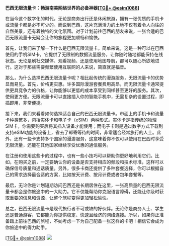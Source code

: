 **巴西无限流量卡：畅游南美网络世界的必备神器[[TG💪+ @esim1088](https://t.me/s/esim1088)]**

在当今这个数字化的时代，无论是商务出行还是休闲旅游，拥有一张优质的手机卡或流量卡都是必不可少的。而说到巴西，这片充满活力的土地不仅有着令人向往的自然美景，还有着独特的文化氛围。对于计划前往巴西的朋友来说，一张合适的巴西无限流量卡无疑会让你的旅程更加顺畅和愉快。

首先，让我们来了解一下什么是巴西无限流量卡。简单来说，这是一种可以在巴西使用的手机SIM卡，它提供了无限制的数据流量服务，让你随时随地都能保持在线状态。无论是刷社交媒体、观看视频、还是使用地图导航，都可以随心所欲地进行。这对于那些需要频繁使用互联网的人来说，简直就是福音。

那么，为什么选择巴西无限流量卡呢？相比起传统的漫游服务，无限流量卡的优势显而易见。首先，价格更实惠。许多国际漫游套餐费用高昂，而无限流量卡通常提供更具竞争力的价格，让你能够以更低的成本享受到同样甚至更好的服务。其次，使用更方便。无限流量卡可以直接插入你的智能手机中，无需复杂的设置过程，即插即用，非常便捷。

接下来，我们来看看如何选择适合自己的巴西无限流量卡。市面上的手机卡和流量卡种类繁多，包括实体卡和电子卡（eSIM）两种形式。实体卡是指传统的物理SIM卡，你需要购买后将其插入设备才能使用；而电子卡则是通过数字方式下载到支持eSIM功能的设备上，省去了邮寄等待的时间，非常适合经常旅行的人士。此外，还有一些卡支持多个国家的漫游服务，这意味着你不仅可以使用在巴西时享受无限流量，还能在其他国家继续享受优惠的通信服务。

在注册和使用这些卡的过程中，也有一些小技巧可以帮助你更好地利用它们。比如，在购买之前，一定要确认你的设备是否支持相应的频段和技术标准，这样可以确保信号质量和通话质量。另外，很多卡商还提供了多种套餐选择，你可以根据自己的需求选择最合适的方案，比如按天计费、按月计费或者包年套餐等。

最后，无论你是计划短期访问巴西还是长期居住在这里，一张高质量的巴西无限流量卡都会是你旅途中的一大助力。它不仅能帮助你克服语言障碍，还能让你及时获取重要的信息和资源，让整个旅程变得更加轻松愉快。

总之，巴西无限流量卡是现代旅行者不可或缺的好伙伴。无论你是商务人士、学生还是普通游客，它都能为你提供稳定、快速且经济的网络连接。所以，如果你正准备踏上前往巴西的旅程，不妨考虑一下为自己配备一张这样的卡吧！相信它会成为你旅途中的得力助手。

[[TG💪+ @esim1088](https://t.me/s/esim1088)] ![](https://i.postimg.cc/4NQfJmqS/Snipaste-2025-05-13-00-14-12.png)